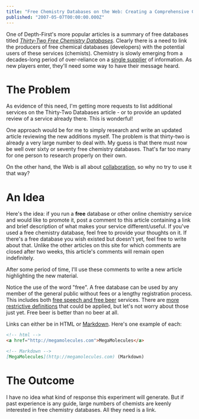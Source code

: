 ```yaml
---
title: "Free Chemistry Databases on the Web: Creating a Comprehensive Guide"
published: "2007-05-07T00:00:00.000Z"
---
```


One of Depth-First's more popular articles is a summary of free databases titled [*Thirty-Two Free Chemistry Databases*](http://depth-first.com/articles/2007/01/24/thirty-two-free-chemistry-databases). Clearly there is a need to link the producers of free chemical databases (developers) with the potential users of these services (chemists). Chemistry is slowly emerging from a decades-long period of over-reliance on a [single supplier](http://www.cas.org/) of information. As new players enter, they'll need some way to have their message heard.

# The Problem

As evidence of this need, I'm getting more requests to list additional services on the Thirty-Two Databases article - or to provide an updated review of a service already there. This is wonderful!

One approach would be for me to simply research and write an updated article reviewing the new additions myself. The problem is that thirty-two is already a very large number to deal with. My guess is that there must now be well over sixty or seventy free chemistry databases. That's far too many for one person to research properly on their own.

On the other hand, the Web is all about [collaboration](http://depth-first.com/articles/2007/01/18/collective-intelligence-and-the-dumbness-of-crowds), so why no try to use it that way?

# An Idea

Here's the idea: if you run a **free** database or other online chemistry service and would like to promote it, post a comment to this article containing a link and brief description of what makes your service different/useful. If you've used a free chemistry database, feel free to provide your thoughts on it. If there's a free database you wish existed but doesn't yet, feel free to write about that. Unlike the other articles on this site for which comments are closed after two weeks, this article's comments will remain open indefinitely.

After some period of time, I'll use these comments to write a new article highlighting the new material.

Notice the use of the word "free". A free database can be used by any member of the general public without fees or a lengthy registration process. This includes both [free speech and free beer](http://depth-first.com/articles/2006/09/27/hacking-pubchem-free-speech-or-free-beer) services. There are [more restrictive definitions](http://wwmm.ch.cam.ac.uk/blogs/murrayrust/?p=286) that could be applied, but let's not worry about those just yet. Free beer is better than no beer at all.

Links can either be in HTML or [Markdown](http://daringfireball.net/projects/markdown/). Here's one example of each:

```html
<!-- html -->
<a href="http://megamolecules.com">MegaMolecules</a>
```

```markdown
<!-- Markdown -->
[MegaMolecules](http://megamolecules.com) (Markdown)
```

# The Outcome

I have no idea what kind of response this experiment will generate. But if past experience is any guide, large numbers of chemists are keenly interested in free chemistry databases. All they need is a link.